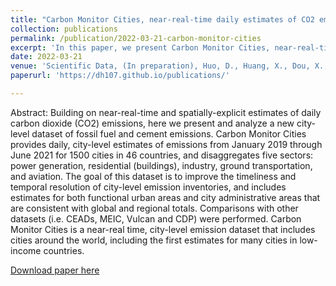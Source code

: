 ```yaml
---
title: "Carbon Monitor Cities, near-real-time daily estimates of CO2 emissions from 1500 cities worldwide"
collection: publications
permalink: /publication/2022-03-21-carbon-monitor-cities
excerpt: 'In this paper, we present Carbon Monitor Cities, near-real-time daily estimates of CO2 emissions from 1500 cities worldwide'
date: 2022-03-21
venue: 'Scientific Data, (In preparation), Huo, D., Huang, X., Dou, X., Ciais, P., ... & Liu, Z. '
paperurl: 'https://dh107.github.io/publications/'

---
```

Abstract: Building on near-real-time and spatially-explicit estimates of daily carbon dioxide (CO2) emissions, here we present and analyze a new city-level dataset of fossil fuel and cement emissions. Carbon Monitor Cities provides daily, city-level estimates of emissions from January 2019 through June 2021 for 1500 cities in 46 countries, and disaggregates five sectors: power generation, residential (buildings), industry, ground transportation, and aviation. The goal of this dataset is to improve the timeliness and temporal resolution of city-level emission inventories, and includes estimates for both functional urban areas and city administrative areas that are consistent with global and regional totals. Comparisons with other datasets (i.e. CEADs, MEIC, Vulcan and CDP) were performed. Carbon Monitor Cities is a near-real time, city-level emission dataset that includes cities around the world, including the first estimates for many cities in low-income countries.

[Download paper here](https://dh107.github.io/publications)


